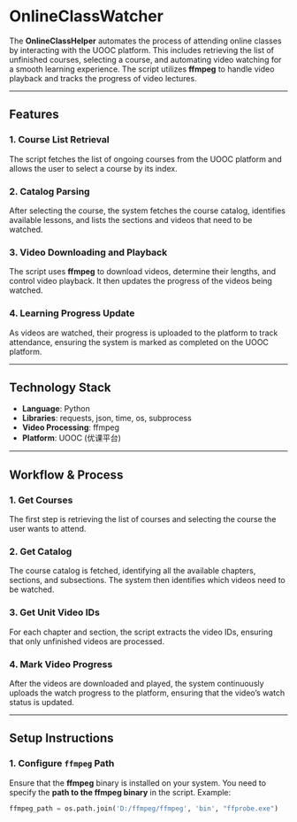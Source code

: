# OnlineClassWatcher

The **OnlineClassHelper** automates the process of attending online classes by interacting with the UOOC platform. This includes retrieving the list of unfinished courses, selecting a course, and automating video watching for a smooth learning experience. The script utilizes **ffmpeg** to handle video playback and tracks the progress of video lectures.

---

## Features

### 1. Course List Retrieval
The script fetches the list of ongoing courses from the UOOC platform and allows the user to select a course by its index.

### 2. Catalog Parsing
After selecting the course, the system fetches the course catalog, identifies available lessons, and lists the sections and videos that need to be watched.

### 3. Video Downloading and Playback
The script uses **ffmpeg** to download videos, determine their lengths, and control video playback. It then updates the progress of the videos being watched.

### 4. Learning Progress Update
As videos are watched, their progress is uploaded to the platform to track attendance, ensuring the system is marked as completed on the UOOC platform.

---

## Technology Stack
- **Language**: Python
- **Libraries**: requests, json, time, os, subprocess
- **Video Processing**: ffmpeg
- **Platform**: UOOC (优课平台)

---

## Workflow & Process

### 1. Get Courses
The first step is retrieving the list of courses and selecting the course the user wants to attend.

### 2. Get Catalog
The course catalog is fetched, identifying all the available chapters, sections, and subsections. The system then identifies which videos need to be watched.

### 3. Get Unit Video IDs
For each chapter and section, the script extracts the video IDs, ensuring that only unfinished videos are processed.

### 4. Mark Video Progress
After the videos are downloaded and played, the system continuously uploads the watch progress to the platform, ensuring that the video’s watch status is updated.

---

## Setup Instructions

### 1. Configure `ffmpeg` Path
Ensure that the **ffmpeg** binary is installed on your system. You need to specify the **path to the ffmpeg binary** in the script. Example:
```python
ffmpeg_path = os.path.join('D:/ffmpeg/ffmpeg', 'bin', "ffprobe.exe")
